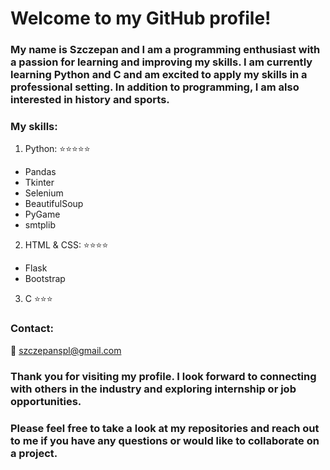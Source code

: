# Welcome to my GitHub profile!
### My name is Szczepan and I am a programming enthusiast with a passion for learning and improving my skills. I am currently learning Python and C and am excited to apply my skills in a professional setting. In addition to programming, I am also interested in history and sports.
### My skills:
1. Python: ⭐⭐⭐⭐⭐
- Pandas
- Tkinter
- Selenium
- BeautifulSoup
- PyGame
- smtplib

2. HTML & CSS: ⭐⭐⭐⭐
- Flask
- Bootstrap

3. C ⭐⭐⭐


### Contact:
📧 szczepanspl@gmail.com
### Thank you for visiting my profile. I look forward to connecting with others in the industry and exploring internship or job opportunities.
### Please feel free to take a look at my repositories and reach out to me if you have any questions or would like to collaborate on a project.
<!---
szczepanspl/szczepanspl is a ✨ special ✨ repository because its `README.md` (this file) appears on your GitHub profile.
You can click the Preview link to take a look at your changes.
--->
